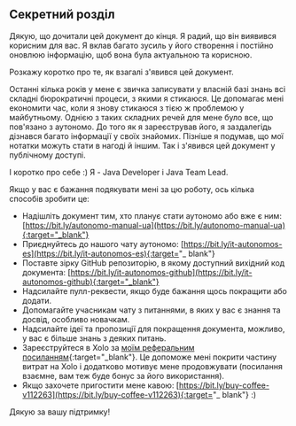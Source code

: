 ## Секретний розділ

Дякую, що дочитали цей документ до кінця. Я радий, що він виявився корисним для вас. Я вклав багато зусиль у його
створення і постійно оновлюю інформацію, щоб вона була актуальною та корисною.

Розкажу коротко про те, як взагалі з'явився цей документ.

Останні кілька років у мене є звичка записувати у власній базі знань всі складні бюрократичні процеси, з якими я
стикаюся. Це допомагає мені економити час, коли я знову стикаюся з тією ж проблемою у майбутньому. Однією з таких
складних речей для мене було все, що пов'язано з аутономо. До того як я зареєстрував його, я заздалегідь дізнався багато
інформації у своїх знайомих. Пізніше я подумав, що мої нотатки можуть стати в нагоді й іншим. Так і з'явився цей
документ у публічному доступі.

І коротко про себе :) Я - Java Developer і Java Team Lead.

Якщо у вас є бажання подякувати мені за цю роботу, ось кілька способів зробити це:

- Надішліть документ тим, хто планує стати аутономо або вже є
  ним: [https://bit.ly/autonomo-manual-ua](https://bit.ly/autonomo-manual-ua){:target="_blank"}
- Приєднуйтесь до нашого чату аутономо: [https://bit.ly/it-autonomos-es](https://bit.ly/it-autonomos-es){:target="_
  blank"}
- Поставте зірку GitHub репозиторію, в якому доступний вихідний код
  документа: [https://bit.ly/it-autonomos-github](https://bit.ly/it-autonomos-github){:target="_blank"}
- Надсилайте пулл-реквести, якщо буде бажання щось покращити або додати.
- Допомагайте учасникам чату з питаннями, в яких у вас є знання та досвід, особливо новачкам.
- Надсилайте ідеї та пропозиції для покращення документа, можливо, у вас є більше знань з деяких питань.
- Зареєструйтеся в Xolo за [моїм реферальним посиланням](https://bit.ly/xolosignup){:target="_blank"}. Це допоможе мені
  покрити частину витрат на Xolo і додатково мотивує мене продовжувати (посилання взаємне, вам теж буде бонус за його
  використання).
- Якщо захочете пригостити мене кавою: [https://bit.ly/buy-coffee-v112263](https://bit.ly/buy-coffee-v112263){:target="_
  blank"} :)

Дякую за вашу підтримку!
